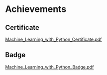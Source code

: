 

# Achievements
## Certificate
[Machine_Learning_with_Python_Certificate.pdf](https://prod-files-secure.s3.us-west-2.amazonaws.com/03e82b26-cccb-4906-bb56-adabcbdc0655/0f35a87e-0c16-48ac-af62-4e4cc34c6a19/Machine_Learning_with_Python_Certificate.pdf?X-Amz-Algorithm=AWS4-HMAC-SHA256&X-Amz-Content-Sha256=UNSIGNED-PAYLOAD&X-Amz-Credential=ASIAZI2LB466Z4TJSDRF%2F20250208%2Fus-west-2%2Fs3%2Faws4_request&X-Amz-Date=20250208T131615Z&X-Amz-Expires=3600&X-Amz-Security-Token=IQoJb3JpZ2luX2VjEHQaCXVzLXdlc3QtMiJGMEQCIAY7WOlmw8fBRjuReRdM3gJO3mrJa4D3zjltElCxnybfAiBgfyFD7VyH7JSxIqAmwDVGV%2BlfW%2BW9kJxYjFxHSIh2GiqIBAiN%2F%2F%2F%2F%2F%2F%2F%2F%2F%2F8BEAAaDDYzNzQyMzE4MzgwNSIMIQEOisBuYtJlJ5kdKtwDqYBkk1NKHOhbfFc5ArS5paqJ8a9dWKYdbPhGKHsUhEMLHnpWLIDvr%2BCm5q1jR09rsr3U1TapCyM6xp6ipd61dvFMCIf4bPtfJxviG5oEj%2BPWqajYo27BmMhxnp%2Fn%2FVoHAz7NUY7kBx%2B%2FDA03hgTaGIZp6v6nA0H%2FyXL%2BG%2FuZ0IA4uU5EZlU%2FV79ROODp0BSC1EZp33z41mi1pX7T0sFPJIpTiOkIzVejUJWte9B%2B4MVUedPom7kN8Y62QEcGBTI3mlTbxCwKUMA8qkU5vnfCKbQHy8McmQkzhtftPOc7qGMgJaql2o3xLcZ%2F6LqOhSbnemxlTnvYXu4DBjddgTCY03QEETRzN8wLaJYUtkRFyuGE9UvQe1iajhya8VrAQ4Ye50Itp3AfHvNfSBgFcHv8U4wd3wQn%2Bu9jsB2VrUDaPTlAV0ktd3o%2BllJnMaXaBAmo2d2Q3IsBGNlmaK%2FAywMxyx4XHk5UculTMkwxnm4c6D8JcFhqDx1W%2FDyio6lY0Rgnw9rCdQbDwLsFVqt3RGPE%2FKqVdkGZd48LwETsH8F4edYCcm6Pq3v1iLxiQdJvzLdC0rLXqrzOX4wVLhd5wYiq8ZVru10aGFQiJhSeV8bvzgk8T4HTc9F4NKZf1AgwqYWdvQY6pgFsXWWTT%2FNjsk03Z%2FnBIkPANNBuZRv1wVQoi6MMVz1RzW4LoAhJNtTNO%2BtwOIJOFwdkBXO7cUgxL2BLblzW0V23K8pFNDifNe2ozk667xGRE2s%2BnRuDuXXloQ1dCacsdMhFN1NiCsjdDxrZ46n9mp75eiYiQahMVl7BUW4LZf2ah7lc1KLQpVHzkpgdm3PVUE7cH2eKxYopmU8F1uA8PdYQDULwY7D6&X-Amz-Signature=137201a1793931f5b1383e62b6ec3016f9ac4e8426d44d893a43a9f5456bfb80&X-Amz-SignedHeaders=host&x-id=GetObject)
## Badge
[Machine_Learning_with_Python_Badge.pdf](https://prod-files-secure.s3.us-west-2.amazonaws.com/03e82b26-cccb-4906-bb56-adabcbdc0655/ff622a22-73d6-44e3-9c7b-e89a8e61b7aa/Machine_Learning_with_Python_Badge.pdf?X-Amz-Algorithm=AWS4-HMAC-SHA256&X-Amz-Content-Sha256=UNSIGNED-PAYLOAD&X-Amz-Credential=ASIAZI2LB466Z4TJSDRF%2F20250208%2Fus-west-2%2Fs3%2Faws4_request&X-Amz-Date=20250208T131615Z&X-Amz-Expires=3600&X-Amz-Security-Token=IQoJb3JpZ2luX2VjEHQaCXVzLXdlc3QtMiJGMEQCIAY7WOlmw8fBRjuReRdM3gJO3mrJa4D3zjltElCxnybfAiBgfyFD7VyH7JSxIqAmwDVGV%2BlfW%2BW9kJxYjFxHSIh2GiqIBAiN%2F%2F%2F%2F%2F%2F%2F%2F%2F%2F8BEAAaDDYzNzQyMzE4MzgwNSIMIQEOisBuYtJlJ5kdKtwDqYBkk1NKHOhbfFc5ArS5paqJ8a9dWKYdbPhGKHsUhEMLHnpWLIDvr%2BCm5q1jR09rsr3U1TapCyM6xp6ipd61dvFMCIf4bPtfJxviG5oEj%2BPWqajYo27BmMhxnp%2Fn%2FVoHAz7NUY7kBx%2B%2FDA03hgTaGIZp6v6nA0H%2FyXL%2BG%2FuZ0IA4uU5EZlU%2FV79ROODp0BSC1EZp33z41mi1pX7T0sFPJIpTiOkIzVejUJWte9B%2B4MVUedPom7kN8Y62QEcGBTI3mlTbxCwKUMA8qkU5vnfCKbQHy8McmQkzhtftPOc7qGMgJaql2o3xLcZ%2F6LqOhSbnemxlTnvYXu4DBjddgTCY03QEETRzN8wLaJYUtkRFyuGE9UvQe1iajhya8VrAQ4Ye50Itp3AfHvNfSBgFcHv8U4wd3wQn%2Bu9jsB2VrUDaPTlAV0ktd3o%2BllJnMaXaBAmo2d2Q3IsBGNlmaK%2FAywMxyx4XHk5UculTMkwxnm4c6D8JcFhqDx1W%2FDyio6lY0Rgnw9rCdQbDwLsFVqt3RGPE%2FKqVdkGZd48LwETsH8F4edYCcm6Pq3v1iLxiQdJvzLdC0rLXqrzOX4wVLhd5wYiq8ZVru10aGFQiJhSeV8bvzgk8T4HTc9F4NKZf1AgwqYWdvQY6pgFsXWWTT%2FNjsk03Z%2FnBIkPANNBuZRv1wVQoi6MMVz1RzW4LoAhJNtTNO%2BtwOIJOFwdkBXO7cUgxL2BLblzW0V23K8pFNDifNe2ozk667xGRE2s%2BnRuDuXXloQ1dCacsdMhFN1NiCsjdDxrZ46n9mp75eiYiQahMVl7BUW4LZf2ah7lc1KLQpVHzkpgdm3PVUE7cH2eKxYopmU8F1uA8PdYQDULwY7D6&X-Amz-Signature=e6fae466bf3eb8b08eb148d52fd83a4e4d015b272ec1a2a3b61c082bbd34753b&X-Amz-SignedHeaders=host&x-id=GetObject)